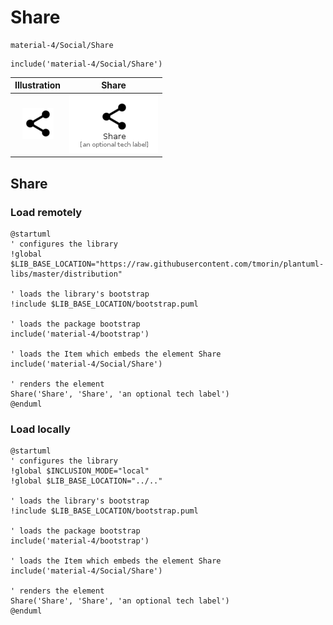 # Share


```text
material-4/Social/Share
```

```text
include('material-4/Social/Share')
```



| Illustration | Share |
| :---: | :---: |
| ![illustration for Illustration](../../material-4/Social/Share.png) | ![illustration for Share](../../material-4/Social/Share.Local.png) |




## Share

### Load remotely
```plantuml
@startuml
' configures the library
!global $LIB_BASE_LOCATION="https://raw.githubusercontent.com/tmorin/plantuml-libs/master/distribution"

' loads the library's bootstrap
!include $LIB_BASE_LOCATION/bootstrap.puml

' loads the package bootstrap
include('material-4/bootstrap')

' loads the Item which embeds the element Share
include('material-4/Social/Share')

' renders the element
Share('Share', 'Share', 'an optional tech label')
@enduml
```

### Load locally
```plantuml
@startuml
' configures the library
!global $INCLUSION_MODE="local"
!global $LIB_BASE_LOCATION="../.."

' loads the library's bootstrap
!include $LIB_BASE_LOCATION/bootstrap.puml

' loads the package bootstrap
include('material-4/bootstrap')

' loads the Item which embeds the element Share
include('material-4/Social/Share')

' renders the element
Share('Share', 'Share', 'an optional tech label')
@enduml
```

